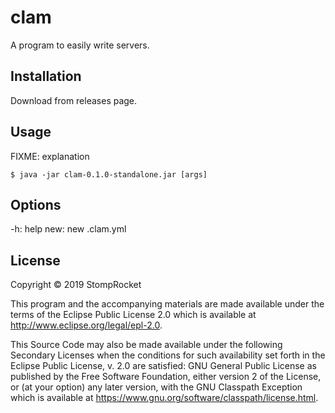 # clam

A program to easily write servers.

## Installation

Download from releases page.

## Usage

FIXME: explanation

    $ java -jar clam-0.1.0-standalone.jar [args]

## Options

-h: help
new: new .clam.yml

## License

Copyright © 2019 StompRocket

This program and the accompanying materials are made available under the
terms of the Eclipse Public License 2.0 which is available at
http://www.eclipse.org/legal/epl-2.0.

This Source Code may also be made available under the following Secondary
Licenses when the conditions for such availability set forth in the Eclipse
Public License, v. 2.0 are satisfied: GNU General Public License as published by
the Free Software Foundation, either version 2 of the License, or (at your
option) any later version, with the GNU Classpath Exception which is available
at https://www.gnu.org/software/classpath/license.html.
